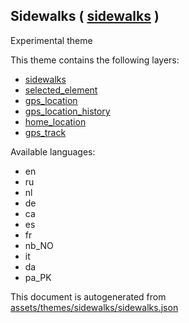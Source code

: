 

 Sidewalks ( [sidewalks](https://mapcomplete.osm.be/sidewalks) ) 
-----------------------------------------------------------------



Experimental theme

This theme contains the following layers:



  - [sidewalks](../Layers/sidewalks.md)
  - [selected_element](../Layers/selected_element.md)
  - [gps_location](../Layers/gps_location.md)
  - [gps_location_history](../Layers/gps_location_history.md)
  - [home_location](../Layers/home_location.md)
  - [gps_track](../Layers/gps_track.md)


Available languages:



  - en
  - ru
  - nl
  - de
  - ca
  - es
  - fr
  - nb_NO
  - it
  - da
  - pa_PK
 

This document is autogenerated from [assets/themes/sidewalks/sidewalks.json](https://github.com/pietervdvn/MapComplete/blob/develop/assets/themes/sidewalks/sidewalks.json)